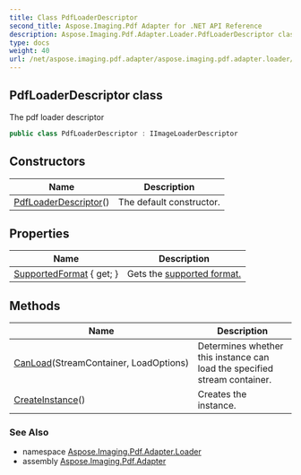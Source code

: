 ```yaml
---
title: Class PdfLoaderDescriptor
second_title: Aspose.Imaging.Pdf Adapter for .NET API Reference
description: Aspose.Imaging.Pdf.Adapter.Loader.PdfLoaderDescriptor class. The pdf loader descriptor
type: docs
weight: 40
url: /net/aspose.imaging.pdf.adapter/aspose.imaging.pdf.adapter.loader/pdfloaderdescriptor/
---
```

## PdfLoaderDescriptor class

The pdf loader descriptor

```csharp
public class PdfLoaderDescriptor : IImageLoaderDescriptor
```

## Constructors

| Name | Description |
| --- | --- |
| [PdfLoaderDescriptor](pdfloaderdescriptor/)() | The default constructor. |

## Properties

| Name | Description |
| --- | --- |
| [SupportedFormat](../../aspose.imaging.pdf.adapter.loader/pdfloaderdescriptor/supportedformat/) { get; } | Gets the [supported format.](https://reference.aspose.com/imaging/net/aspose.imaging/fileformat/) |

## Methods

| Name | Description |
| --- | --- |
| [CanLoad](../../aspose.imaging.pdf.adapter.loader/pdfloaderdescriptor/canload/)(StreamContainer, LoadOptions) | Determines whether this instance can load the specified stream container. |
| [CreateInstance](../../aspose.imaging.pdf.adapter.loader/pdfloaderdescriptor/createinstance/)() | Creates the instance. |

### See Also

* namespace [Aspose.Imaging.Pdf.Adapter.Loader](../../aspose.imaging.pdf.adapter.loader/)
* assembly [Aspose.Imaging.Pdf.Adapter](../../)


